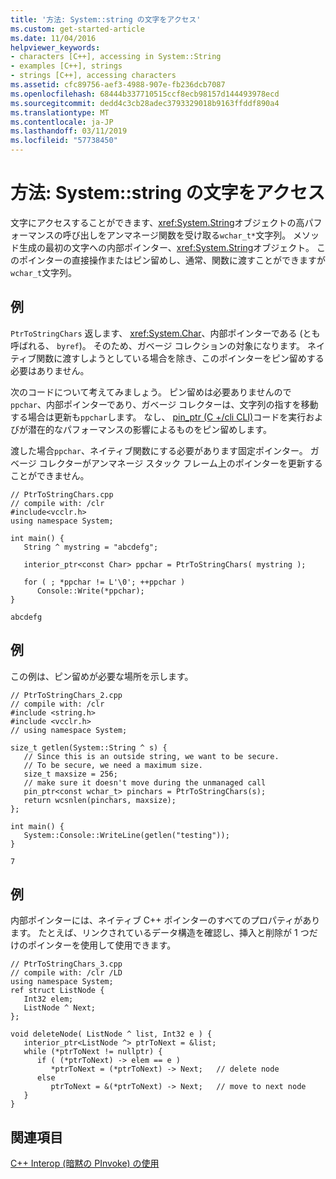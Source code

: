 ```yaml
---
title: '方法: System::string の文字をアクセス'
ms.custom: get-started-article
ms.date: 11/04/2016
helpviewer_keywords:
- characters [C++], accessing in System::String
- examples [C++], strings
- strings [C++], accessing characters
ms.assetid: cfc89756-aef3-4988-907e-fb236dcb7087
ms.openlocfilehash: 68444b337710515ccf8ecb98157d144493978ecd
ms.sourcegitcommit: dedd4c3cb28adec3793329018b9163ffddf890a4
ms.translationtype: MT
ms.contentlocale: ja-JP
ms.lasthandoff: 03/11/2019
ms.locfileid: "57738450"
---
```

# <a name="how-to-access-characters-in-a-systemstring"></a>方法: System::string の文字をアクセス

文字にアクセスすることができます、<xref:System.String>オブジェクトの高パフォーマンスの呼び出しをアンマネージ関数を受け取る`wchar_t*`文字列。 メソッド生成の最初の文字への内部ポインター、<xref:System.String>オブジェクト。 このポインターの直接操作またはピン留めし、通常、関数に渡すことができますが`wchar_t`文字列。

## <a name="example"></a>例

`PtrToStringChars` 返します、 <xref:System.Char>、内部ポインターである (とも呼ばれる、 `byref`)。 そのため、ガベージ コレクションの対象になります。 ネイティブ関数に渡すしようとしている場合を除き、このポインターをピン留めする必要はありません。

次のコードについて考えてみましょう。  ピン留めは必要ありませんので`ppchar`、内部ポインターであり、ガベージ コレクターは、文字列の指すを移動する場合は更新も`ppchar`します。 なし、 [pin_ptr (C +/cli CLI)](../windows/pin-ptr-cpp-cli.md)コードを実行およびが潜在的なパフォーマンスの影響によるものをピン留めします。

渡した場合`ppchar`、ネイティブ関数にする必要があります固定ポインター。 ガベージ コレクターがアンマネージ スタック フレーム上のポインターを更新することができません。

```
// PtrToStringChars.cpp
// compile with: /clr
#include<vcclr.h>
using namespace System;

int main() {
   String ^ mystring = "abcdefg";

   interior_ptr<const Char> ppchar = PtrToStringChars( mystring );

   for ( ; *ppchar != L'\0'; ++ppchar )
      Console::Write(*ppchar);
}
```

```Output
abcdefg
```

## <a name="example"></a>例

この例は、ピン留めが必要な場所を示します。

```
// PtrToStringChars_2.cpp
// compile with: /clr
#include <string.h>
#include <vcclr.h>
// using namespace System;

size_t getlen(System::String ^ s) {
   // Since this is an outside string, we want to be secure.
   // To be secure, we need a maximum size.
   size_t maxsize = 256;
   // make sure it doesn't move during the unmanaged call
   pin_ptr<const wchar_t> pinchars = PtrToStringChars(s);
   return wcsnlen(pinchars, maxsize);
};

int main() {
   System::Console::WriteLine(getlen("testing"));
}
```

```Output
7
```

## <a name="example"></a>例

内部ポインターには、ネイティブ C++ ポインターのすべてのプロパティがあります。 たとえば、リンクされているデータ構造を確認し、挿入と削除が 1 つだけのポインターを使用して使用できます。

```
// PtrToStringChars_3.cpp
// compile with: /clr /LD
using namespace System;
ref struct ListNode {
   Int32 elem;
   ListNode ^ Next;
};

void deleteNode( ListNode ^ list, Int32 e ) {
   interior_ptr<ListNode ^> ptrToNext = &list;
   while (*ptrToNext != nullptr) {
      if ( (*ptrToNext) -> elem == e )
         *ptrToNext = (*ptrToNext) -> Next;   // delete node
      else
         ptrToNext = &(*ptrToNext) -> Next;   // move to next node
   }
}
```

## <a name="see-also"></a>関連項目

[C++ Interop (暗黙の PInvoke) の使用](../dotnet/using-cpp-interop-implicit-pinvoke.md)
